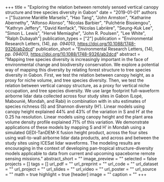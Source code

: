 +++
title = "Exploring the relation between remotely sensed vertical canopy structure and tree species diversity in Gabon"
date = "2019-01-01"
authors = ["Suzanne Mariëlle Marselis", "Hao Tang", "John Armston", "Katharine Abernethy", "Alfonso Alonso", "Nicolas Barbier", "Pulchérie Bissiengou", "Kathryn Jeffery", "David Kenfack", "Nicolas Labrière", "Seung-Kuk Lee", "Simon L. Lewis", "Hervé Memiaghe", "John R. Poulsen", "Lee White", "Ralph Dubayah"]
publication_types = ["2"]
publication = "Environmental Research Letters, (14), _pp. 094013_, https://doi.org/10.1088/1748-9326/ab2dcd"
publication_short = "Environmental Research Letters, (14), _pp. 094013_, https://doi.org/10.1088/1748-9326/ab2dcd"
abstract = "Mapping tree species diversity is increasingly important in the face of environmental change and biodiversity conservation. We explore a potential way of mapping this diversity by relating forest structure to tree species diversity in Gabon. First, we test the relation between canopy height, as a proxy for niche volume, and tree species diversity. Then, we test the relation between vertical canopy structure, as a proxy for vertical niche occupation, and tree species diversity. We use large footprint full-waveform airborne lidar data collected across four study sites in Gabon (Lopé, Mabounié, Mondah, and Rabi) in combination with in situ estimates of species richness (S) and Shannon diversity (H′). Linear models using canopy height explained 44% and 43% of the variation in S and H′ at the 0.25 ha resolution. Linear models using canopy height and the plant area volume density profile explained 71% of this variation. We demonstrate applications of these models by mapping S and H′ in Mondah using a simulated GEDI-TanDEM-X fusion height product, across the four sites using wall-to-wall airborne lidar data products, and across and between the study sites using ICESat lidar waveforms. The modeling results are encouraging in the context of developing pan-tropical structure-diversity models applicable to data from current and upcoming spaceborne remote sensing missions."
abstract_short = ""
image_preview = ""
selected = false
projects = []
tags = []
url_pdf = ""
url_preprint = ""
url_code = ""
url_dataset = ""
url_project = ""
url_slides = ""
url_video = ""
url_poster = ""
url_source = ""
math = true
highlight = true
[header]
image = ""
caption = ""
+++
